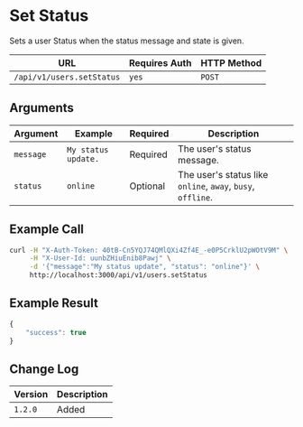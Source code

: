 # Set Status

Sets a user Status when the status message and state is given.

| URL                       | Requires Auth | HTTP Method |
| ------------------------- | ------------- | ----------- |
| `/api/v1/users.setStatus` | `yes`         | `POST`      |

## Arguments

| Argument  | Example             | Required | Description                                                 |
| --------- | ------------------- | -------- | ----------------------------------------------------------- |
| `message` | `My status update.` | Required | The user's status message.                                  |
| `status`  | `online`            | Optional | The user's status like `online`, `away`, `busy`, `offline`. |

## Example Call

```bash
curl -H "X-Auth-Token: 40tB-Cn5YQJ74QMlQXi4Zf4E_-e0P5CrklU2pWOtV9M" \
     -H "X-User-Id: uunbZHiuEnib8Pawj" \
     -d '{"message":"My status update", "status": "online"}' \
     http://localhost:3000/api/v1/users.setStatus
```

## Example Result

```javascript
{
    "success": true
}
```

## Change Log

| Version | Description |
| ------- | ----------- |
| `1.2.0` | Added       |

